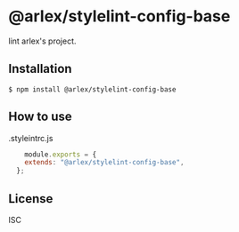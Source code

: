 
# @arlex/stylelint-config-base
lint arlex's project.

## Installation
```shell
$ npm install @arlex/stylelint-config-base
```

## How to use
.styleintrc.js
```javascript
    module.exports = {
    extends: "@arlex/stylelint-config-base",
  };
```
## License
ISC

